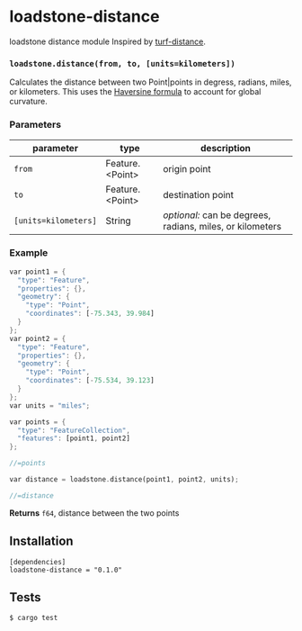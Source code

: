 # loadstone-distance

loadstone distance module
Inspired by [turf-distance](https://github.com/Turfjs/turf-distance).


### `loadstone.distance(from, to, [units=kilometers])`

Calculates the distance between two Point|points in degress, radians, miles, or 
kilometers. This uses the [Haversine formula](http://en.wikipedia.org/wiki/Haversine_formula)
to account for global curvature.


### Parameters

| parameter            | type               | description                                               |
| -------------------- | ------------------ | --------------------------------------------------------- |
| `from`               | Feature\.\<Point\> | origin point                                              |
| `to`                 | Feature\.\<Point\> | destination point                                         |
| `[units=kilometers]` | String             | _optional:_ can be degrees, radians, miles, or kilometers |


### Example

```rs
var point1 = {
  "type": "Feature",
  "properties": {},
  "geometry": {
    "type": "Point",
    "coordinates": [-75.343, 39.984]
  }
};
var point2 = {
  "type": "Feature",
  "properties": {},
  "geometry": {
    "type": "Point",
    "coordinates": [-75.534, 39.123]
  }
};
var units = "miles";

var points = {
  "type": "FeatureCollection",
  "features": [point1, point2]
};

//=points

var distance = loadstone.distance(point1, point2, units);

//=distance
```

**Returns** `f64`, distance between the two points

## Installation

```
[dependencies]
loadstone-distance = "0.1.0"
```

## Tests

```sh
$ cargo test
```


